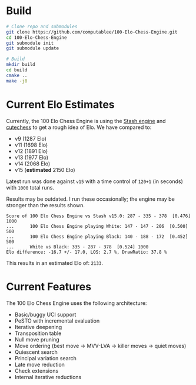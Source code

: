 # Build

```sh
# Clone repo and submodules
git clone https://github.com/computablee/100-Elo-Chess-Engine.git
cd 100-Elo-Chess-Engine
git submodule init
git submodule update

# Build
mkdir build
cd build
cmake ..
make -j8
```

# Current Elo Estimates

Currently, the 100 Elo Chess Engine is using the [Stash engine](https://gitlab.com/mhouppin/stash-bot) and [cutechess](https://cutechess.com/) to get a rough idea of Elo.
We have compared to:

- v9 (1287 Elo)
- v11 (1698 Elo)
- v12 (1891 Elo)
- v13 (1977 Elo)
- v14 (2068 Elo)
- v15 (**estimated** 2150 Elo)

Latest run was done against `v15` with a time control of `120+1` (in seconds) with `1000` total runs.

Results may be outdated.
I run these occasionally; the engine may be stronger than the results shown.

```
Score of 100 Elo Chess Engine vs Stash v15.0: 287 - 335 - 378  [0.476] 1000
...      100 Elo Chess Engine playing White: 147 - 147 - 206  [0.500] 500
...      100 Elo Chess Engine playing Black: 140 - 188 - 172  [0.452] 500
...      White vs Black: 335 - 287 - 378  [0.524] 1000
Elo difference: -16.7 +/- 17.0, LOS: 2.7 %, DrawRatio: 37.8 %
```

This results in an estimated Elo of: `2133`.

# Current Features

The 100 Elo Chess Engine uses the following architecture:

- Basic/buggy UCI support
- PeSTO with incremental evaluation
- Iterative deepening
- Transposition table
- Null move pruning
- Move ordering (best move -> MVV-LVA -> killer moves -> quiet moves)
- Quiescent search
- Principal variation search
- Late move reduction
- Check extensions
- Internal iterative reductions